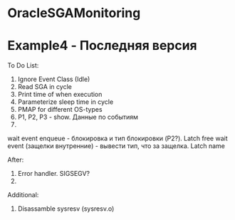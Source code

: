 # OracleSGAMonitoring
# Example4 - Последняя версия

To Do List:
  1. Ignore Event Class (Idle)
  2. Read SGA in cycle
  3. Print time of when execution
  4. Parameterize sleep time in cycle
  5. PMAP for different OS-types
  6. P1, P2, P3 - show. Данные по событиям
  7. 
  
wait event enqueue - блокировка и тип блокировки (P2?). Latch free wait event (защелки внутренние) - вывести тип, что за защелка. Latch name



After:
  1. Error handler. SIGSEGV?
  2. 


Additional:
  1. Disassamble sysresv (sysresv.o)
